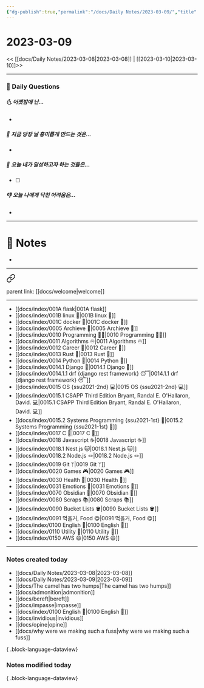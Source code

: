```yaml
---
{"dg-publish":true,"permalink":"/docs/Daily Notes/2023-03-09/","title":"2023-03-09","tags":[" DailyNote "]}
---
```



# 2023-03-09

<< [[docs/Daily Notes/2023-03-08\|2023-03-08]] | [[2023-03-10\|2023-03-10]]>>

---

### 📅 Daily Questions

##### 🌜 어젯밤에 난...

- 

##### 🙌 지금 당장 날 흥미롭게 만드는 것은...

- 

##### 🚀 오늘 내가 달성하고자 하는 것들은...

- [ ] 

##### 👎 오늘 나에게 닥친 어려움은...

- 

---

# 📝 Notes

- 

---

<div class="transclusion internal-embed is-loaded"><a class="markdown-embed-link" href="/docs/index/waypoint/" aria-label="Open link"><svg xmlns="http://www.w3.org/2000/svg" width="24" height="24" viewBox="0 0 24 24" fill="none" stroke="currentColor" stroke-width="2" stroke-linecap="round" stroke-linejoin="round" class="svg-icon lucide-link"><path d="M10 13a5 5 0 0 0 7.54.54l3-3a5 5 0 0 0-7.07-7.07l-1.72 1.71"></path><path d="M14 11a5 5 0 0 0-7.54-.54l-3 3a5 5 0 0 0 7.07 7.07l1.71-1.71"></path></svg></a><div class="markdown-embed">





parent link: [[docs/welcome\|welcome]]

---

- [[docs/index/001A flask\|001A flask]]
- [[docs/index/001B linux 🐧\|001B linux 🐧]]
- [[docs/index/001C docker 🐳\|001C docker 🐳]]
- [[docs/index/0005 Archieve 💾\|0005 Archieve 💾]]
- [[docs/index/0010 Programming 👩‍💻\|0010 Programming 👩‍💻]]
- [[docs/index/0011 Algorithms ♾️\|0011 Algorithms ♾️]]
- [[docs/index/0012 Career 💼\|0012 Career 💼]]
- [[docs/index/0013 Rust 🦀\|0013 Rust 🦀]]
- [[docs/index/0014 Python 🐍\|0014 Python 🐍]]
- [[docs/index/0014.1 Django 🎈\|0014.1 Django 🎈]]
- [[docs/index/0014.1.1 drf {django rest framework} 😴\|0014.1.1 drf {django rest framework} 😴]]
- [[docs/index/0015 OS {ssu2021-2nd} 💻\|0015 OS {ssu2021-2nd} 💻]]
- [[docs/index/0015.1 CSAPP Third Edition Bryant, Randal E. O'Hallaron, David. 💻\|0015.1 CSAPP Third Edition Bryant, Randal E. O'Hallaron, David. 💻]]
- [[docs/index/0015.2 Systems Programming {ssu2021-1st} 🐼\|0015.2 Systems Programming {ssu2021-1st} 🐼]]
- [[docs/index/0017 C 🍎\|0017 C 🍎]]
- [[docs/index/0018 Javascript ☕️\|0018 Javascript ☕️]]
- [[docs/index/0018.1 Nest.js 🐱\|0018.1 Nest.js 🐱]]
- [[docs/index/0018.2 Node.js 🪢\|0018.2 Node.js 🪢]]
- [[docs/index/0019 Git ᛘ\|0019 Git ᛘ]]
- [[docs/index/0020 Games 🎮\|0020 Games 🎮]]
- [[docs/index/0030 Health 💪\|0030 Health 💪]]
- [[docs/index/0031 Emotions 🤔\|0031 Emotions 🤔]]
- [[docs/index/0070 Obsidian 💎\|0070 Obsidian 💎]]
- [[docs/index/0080 Scraps 📚\|0080 Scraps 📚]]
- [[docs/index/0090 Bucket Lists 🪣\|0090 Bucket Lists 🪣]]
- [[docs/index/0091 먹을거, Food 😋\|0091 먹을거, Food 😋]]
- [[docs/index/0100 English 👻\|0100 English 👻]]
- [[docs/index/0110 Utility 🔧\|0110 Utility 🔧]]
- [[docs/index/0150 AWS 😄\|0150 AWS 😄]]




</div></div>


---

### Notes created today

- [[docs/Daily Notes/2023-03-08\|2023-03-08]]
- [[docs/Daily Notes/2023-03-09\|2023-03-09]]
- [[docs/The camel has two humps\|The camel has two humps]]
- [[docs/admonition\|admonition]]
- [[docs/bereft\|bereft]]
- [[docs/impasse\|impasse]]
- [[docs/index/0100 English 👻\|0100 English 👻]]
- [[docs/invidious\|invidious]]
- [[docs/opine\|opine]]
- [[docs/why were we making such a fuss\|why were we making such a fuss]]

{ .block-language-dataview}

### Notes modified today


{ .block-language-dataview}
